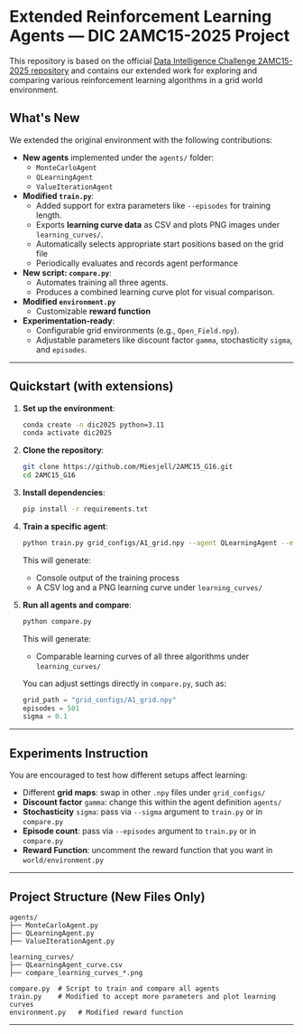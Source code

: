 # Extended Reinforcement Learning Agents — DIC 2AMC15-2025 Project

This repository is based on the official [Data Intelligence Challenge 2AMC15-2025 repository](https://github.com/DataIntelligenceChallenge/2AMC15-2025) and contains our extended work for exploring and comparing various reinforcement learning algorithms in a grid world environment.

##  What's New

We extended the original environment with the following contributions:

- **New agents** implemented under the `agents/` folder:
  - `MonteCarloAgent`
  - `QLearningAgent`
  - `ValueIterationAgent`
- **Modified `train.py`**:
  - Added support for extra parameters like `--episodes` for training length.
  - Exports **learning curve data** as CSV and plots PNG images under `learning_curves/`.
  - Automatically selects appropriate start positions based on the grid file
  - Periodically evaluates and records agent performance
- **New script: `compare.py`**:
  - Automates training all three agents.
  - Produces a combined learning curve plot for visual comparison.
- **Modified  `environment.py`**
  - Customizable **reward function**
- **Experimentation-ready**:
  - Configurable grid environments (e.g., `Open_Field.npy`).
  - Adjustable parameters like discount factor `gamma`, stochasticity `sigma`, and `episodes`.

---

##  Quickstart (with extensions)

1. **Set up the environment**:
   ```bash
   conda create -n dic2025 python=3.11
   conda activate dic2025
   ```

2. **Clone the repository**:
   ```bash
   git clone https://github.com/Miesjell/2AMC15_G16.git
   cd 2AMC15_G16
   ```

3. **Install dependencies**:
   ```bash
   pip install -r requirements.txt
   ```

4. **Train a specific agent**:
   ```bash
   python train.py grid_configs/A1_grid.npy --agent QLearningAgent --episodes 500 --sigma 0.1
   ```

   This will generate:
   - Console output of the training process
   - A CSV log and a PNG learning curve under `learning_curves/`

5. **Run all agents and compare**:
   ```bash
   python compare.py
   ```
    This will generate:
   - Comparable learning curves of all three algorithms under `learning_curves/`
   
   You can adjust settings directly in `compare.py`, such as:
   ```python
   grid_path = "grid_configs/A1_grid.npy"
   episodes = 501
   sigma = 0.1
   ```
---


##  Experiments Instruction

You are encouraged to test how different setups affect learning:
- Different **grid maps**: swap in other `.npy` files under `grid_configs/`
- **Discount factor** `gamma`: change this within the agent definition `agents/`
- **Stochasticity** `sigma`: pass via `--sigma` argument to `train.py` or in `compare.py`
- **Episode count**: pass via `--episodes` argument to `train.py` or in `compare.py`
- **Reward Function**: uncomment the reward function that you want in `world/environment.py`
---

##  Project Structure (New Files Only)

```
agents/
├── MonteCarloAgent.py
├── QLearningAgent.py
├── ValueIterationAgent.py

learning_curves/
├── QLearningAgent_curve.csv
├── compare_learning_curves_*.png

compare.py  # Script to train and compare all agents
train.py    # Modified to accept more parameters and plot learning curves
environment.py   # Modified reward function
```

---
